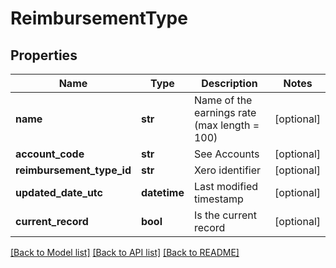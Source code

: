 # ReimbursementType

## Properties
Name | Type | Description | Notes
------------ | ------------- | ------------- | -------------
**name** | **str** | Name of the earnings rate (max length &#x3D; 100) | [optional] 
**account_code** | **str** | See Accounts | [optional] 
**reimbursement_type_id** | **str** | Xero identifier | [optional] 
**updated_date_utc** | **datetime** | Last modified timestamp | [optional] 
**current_record** | **bool** | Is the current record | [optional] 

[[Back to Model list]](../README.md#documentation-for-models) [[Back to API list]](../README.md#documentation-for-api-endpoints) [[Back to README]](../README.md)


